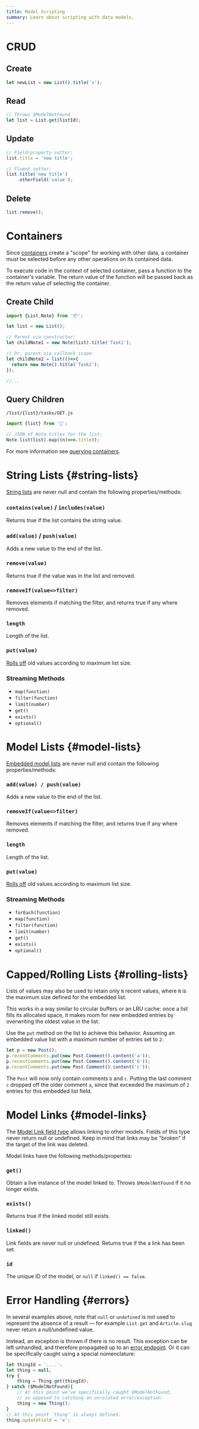 ```yaml
---
title: Model Scripting
summary: Learn about scripting with data models.
---
```


# CRUD

## Create

```javascript
let newList = new List().title('x');
```

## Read

```javascript
// Throws $ModelNotFound
let list = List.get(listId);
```

## Update

```javascript
// Field/property setter:
list.title = 'new title';

// Fluent setter:
list.title('new title')
    .otherField('value');
```

## Delete

```javascript
list.remove();
```

# Containers

Since [containers](/🗄/Article/models/containers.md) create a "scope" for
working with other data, a container must be selected
before any other operations on its contained data.

To execute code in the context of selected container, pass a function
to the container's variable.  The return value of the function
will be passed back as the return value of selecting the container.

## Create Child

```javascript
import {List,Note} from '📦';

let list = new List();

// Parent via constructor:
let childNote1 = new Note(list).title('Task1');

// Or, parent via callback scope:
let childNote2 = list(()=>{
  return new Note().title('Task2');
});

//...
```

## Query Children

```file-name
/list/{list}/tasks/GET.js
```
```javascript
import {list} from '🔗';

// JSON of Note titles for the list:
Note.list(list).map((n)=>n.title));
```

For more information see [querying containers](/🗄/Article/scripting/queries.md#containers).

# String Lists {#string-lists}

[String lists](/🗄/Article/models/fields.md#lists) are never null and contain the following properties/methods:

### `contains(value)` / `includes(value)`

Returns true if the list contains the string value.

### `add(value)` / `push(value)`

Adds a new value to the end of the list.

### `remove(value)`

Returns true if the value was in the list and removed.

### `removeIf(value=>filter)`

Removes elements if matching the filter, and returns true if any where removed.

### `length`

Length of the list.

### `put(value)`

[Rolls off](/🗄/Article/scripting/models.md#rolling-lists) old values according to maximum list size.

### Streaming Methods

- `map(function)`
- `filter(function)`
- `limit(number)`
- `get()`
- `exists()`
- `optional()`

# Model Lists {#model-lists}

[Embedded model lists](/🗄/Article/models/fields.md#lists) are never null and contain the following properties/methods:

### `add(value) / push(value)`

Adds a new value to the end of the list.

### `removeIf(value=>filter)`

Removes elements if matching the filter, and returns true if any where removed.

### `length`

Length of the list.

### `put(value)`

[Rolls off](/🗄/Article/scripting/models.md#rolling-lists) old values according to maximum list size.

### Streaming Methods

- `forEach(function)`
- `map(function)`
- `filter(function)`
- `limit(number)`
- `get()`
- `exists()`
- `optional()`

# Capped/Rolling Lists {#rolling-lists}

Lists of values may also be used to retain only `N` recent values,
where `N` is the maximum size defined for the embedded list.

This works in a way similar to circular buffers or an LRU cache:
once a list fills its allocated space,
it makes room for new embedded entries by overwriting the oldest value in the list.

Use the `put` method on the list to achieve this behavior.
Assuming an embedded value list with a maximum number of entries set to `2`:

```javascript
let p = new Post();
p.recentComments.put(new Post.Comment().content('a'));
p.recentComments.put(new Post.Comment().content('b'));
p.recentComments.put(new Post.Comment().content('c'));
```

The `Post` will now only contain comments `b` and `c`.
Putting the last comment `c` dropped off the older comment `a`,
since that exceeded the maximum of `2` entries for this embedded list field.

# Model Links {#model-links}

The [Model Link field type](/🗄/Article/models/fields.md#model-links)
allows linking to other models. Fields of this type never return null or undefined.
Keep in mind that links may be "broken" if the target of the link was deleted.

Model links have the following methods/properties:

### `get()`

Obtain a live instance of the model linked to.  Throws `$ModelNotFound` if it no longer exists.

### `exists()`

Returns true if the linked model still exists.

### `linked()`

Link fields are never null or undefined.  Returns true if the a link has been set.

### `id`

The unique ID of the model, or `null` if `linked() == false`.

# Error Handling {#errors}

In several examples above, note that `null` or `undefined`
is not used to represent the absence of a result &mdash; for example `List.get` and
`Article.slug` never return a null/undefined value.

Instead, an exception is thrown if there is no result.  This exception can be left unhandled,
and therefore propagated up to an [error endpoint](/🗄/Article/endpoints/errors.md).
Or it can be specifically caught using a special nomenclature:

```javascript
let thingId = '....';
let thing = null;
try {
    thing = Thing.get(thingId);
} catch ($ModelNotFound){
    // At this point we've specifically caught $ModelNotFound,
    // as opposed to catching an unrelated error/exception.
    thing = new Thing();
}
// At this point 'thing' is always defined.
thing.updateField = 'x';
```